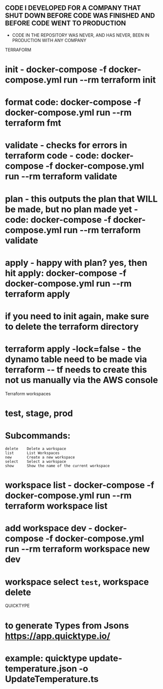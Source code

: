 ## CODE I DEVELOPED FOR A COMPANY THAT SHUT DOWN BEFORE CODE WAS FINISHED AND BEFORE CODE WENT TO PRODUCTION ##  
- CODE IN THE REPOSITORY WAS NEVER, AND HAS NEVER, BEEN IN PRODUCTION WITH ANY COMPANY

TERRAFORM

# init - docker-compose -f docker-compose.yml run --rm terraform init

# format code: docker-compose -f docker-compose.yml run --rm terraform fmt

# validate - checks for errors in terraform code - code: docker-compose -f docker-compose.yml run --rm terraform validate

# plan - this outputs the plan that WILL be made, but no plan made yet - code: docker-compose -f docker-compose.yml run --rm terraform validate

# apply - happy with plan? yes, then hit apply: docker-compose -f docker-compose.yml run --rm terraform apply

# if you need to init again, make sure to delete the terraform directory

# terraform apply -lock=false - the dynamo table need to be made via terraform -- tf needs to create this not us manually via the AWS console

Terraform workspaces

# test, stage, prod

# Subcommands:

    delete    Delete a workspace
    list      List Workspaces
    new       Create a new workspace
    select    Select a workspace
    show      Show the name of the current workspace

# workspace list - docker-compose -f docker-compose.yml run --rm terraform workspace list

# add workspace dev - docker-compose -f docker-compose.yml run --rm terraform workspace new dev

# workspace select `test`, workspace delete

QUICKTYPE

# to generate Types from Jsons https://app.quicktype.io/

# example: quicktype update-temperature.json -o UpdateTemperature.ts
